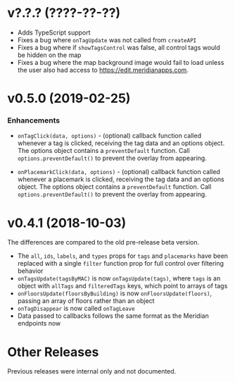 # v?.?.? (????-??-??)

- Adds TypeScript support
- Fixes a bug where `onTagUpdate` was not called from `createAPI`
- Fixes a bug where if `showTagsControl` was false, all control tags would be
  hidden on the map
- Fixes a bug where the map background image would fail to load unless the user also had access to <https://edit.meridianapps.com>.

# v0.5.0 (2019-02-25)

### Enhancements

- `onTagClick(data, options)` - (optional) callback function called whenever a tag is clicked, receiving the tag data and an options object. The options object contains a `preventDefault` function. Call `options.preventDefault()` to prevent the overlay from appearing.

- `onPlacemarkClick(data, options)` - (optional) callback function called whenever a placemark is clicked, receiving the tag data and an options object. The options object contains a `preventDefault` function. Call `options.preventDefault()` to prevent the overlay from appearing.

# v0.4.1 (2018-10-03)

The differences are compared to the old pre-release beta version.

- The `all`, `ids`, `labels`, and `types` props for `tags` and `placemarks` have
  been replaced with a single `filter` function prop for full control over
  filtering behavior
- `onTagsUpdate(tagsByMAC)` is now `onTagsUpdate(tags)`, where `tags` is an
  object with `allTags` and `filteredTags` keys, which point to arrays of tags
- `onFloorsUpdate(floorsByBuilding)` is now `onFloorsUpdate(floors)`, passing an
  array of floors rather than an object
- `onTagDisappear` is now called `onTagLeave`
- Data passed to callbacks follows the same format as the Meridian endpoints now

# Other Releases

Previous releases were internal only and not documented.
